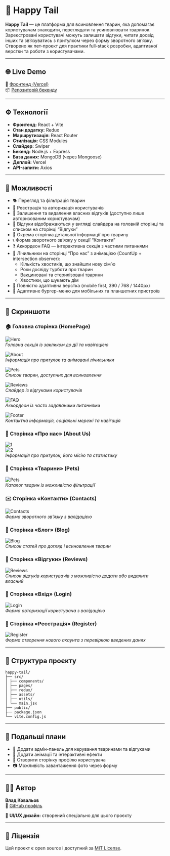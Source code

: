 # 🐾 Happy Tail

**Happy Tail** — це платформа для всиновлення тварин, яка допомагає користувачам знаходити, переглядати та усиновлювати тваринок.  
Зареєстровані користувачі можуть залишати відгуки, читати досвід інших та зв’язуватись з притулком через форму зворотного зв’язку.  
Створено як пет-проєкт для практики full-stack розробки, адаптивної верстки та роботи з користувачами.

---

## 🌐 Live Demo

🔗 [Фронтенд (Vercel)](https://happy-tail-three.vercel.app/)  
📦 [Репозиторій бекенду](https://github.com/Vlad-Kovalov9/HappyTail-Backend)

---

## ⚙️ Технології

- **Фронтенд:** React + Vite
- **Стан додатку:** Redux
- **Маршрутизація:** React Router
- **Стилізація:** CSS Modules
- **Слайдер:** Swiper
- **Бекенд:** Node.js + Express
- **База даних:** MongoDB (через Mongoose)
- **Деплой:** Vercel
- **API-запити:** Axios

---

## 🚀 Можливості

- 🐕 Перегляд та фільтрація тварин
- 👤 Реєстрація та авторизація користувачів
- 💬 Залишення та видалення власних відгуків (доступно лише авторизованим користувачам)
- 📃 Відгуки відображаються у вигляді слайдера на головній сторінці та списком на сторінці “Відгуки”
- 📄 Окрема сторінка детальної інформації про тварину
- 📞 Форма зворотного зв’язку у секції “Контакти”
- ❓ Аккордеон FAQ — інтерактивна секція з частими питаннями
- 🔢 Лічильники на сторінці “Про нас” з анімацією (CountUp + intersection observer):
  - Кількість хвостиків, що знайшли нову сім’ю
  - Роки досвіду турботи про тварин
  - Вакциновані та стерилізовані тварини
  - Хвостики, що шукають дім
- 📱 Повністю адаптивна верстка (mobile first, 390 / 768 / 1440px)
- 🍔 Адаптивне бургер-меню для мобільних та планшетних пристроїв

---

## 📸 Скриншоти

### 🏠 Головна сторінка (HomePage)

![Hero](./screenshots/homePage/homepage-hero.jpg)  
_Головна секція із закликом до дії та навігацією_

![About](./screenshots/homePage/homepage-about.jpg)  
_Інформація про притулок та анімовані лічильники_

![Pets](./screenshots/homePage/homepage-pets.jpg)  
_Список тварин, доступних для всиновлення_

![Reviews](./screenshots/homePage/homepage-reviews.jpg)  
_Слайдер із відгуками користувачів_

![FAQ](./screenshots/homePage/homepage-faq.jpg)  
_Аккордеон із часто задаваними питаннями_

![Footer](./screenshots/homePage/footer.jpg)  
_Контактна інформація, соціальні мережі та навігація_

### 🐾 Сторінка «Про нас» (About Us)

![1](./screenshots/sections/about-page-1.jpg)  
![2](./screenshots/sections/about-page-2.jpg)  
_Інформація про притулок, його місію та статистику_

### 🐶 Сторінка «Тварини» (Pets)

![Pets](./screenshots/sections/pets-page.jpg)  
_Каталог тварин із можливістю фільтрації_

### ✉️ Сторінка «Контакти» (Contacts)

![Contacts](./screenshots/sections/contacts-page.jpg)  
_Форма зворотного зв’язку з валідацією_

### 📰 Сторінка «Блог» (Blog)

![Blog](./screenshots/sections/blog-page.jpg)  
_Список статей про догляд і всиновлення тварин_

### 💬 Сторінка «Відгуки» (Reviews)

![Reviews](./screenshots/sections/reviews-page.jpg)  
_Список відгуків користувачів з можливістю додати або видалити власний_

### 🔐 Сторінка «Вхід» (Login)

![Login](./screenshots/sections/login-page.jpg)  
_Форма авторизації користувача з валідацією_

### 📝 Сторінка «Реєстрація» (Register)

![Register](./screenshots/sections/register-page.jpg)  
_Форма створення нового акаунта з перевіркою введених даних_

---

## 🧩 Структура проєкту

```
happy-tail/
├── src/
│ ├── components/
│ ├── pages/
│ ├── redux/
│ ├── assets/
│ ├── utils/
│ └── main.jsx
├── public/
├── package.json
└── vite.config.js
```

---

## 🧠 Подальші плани

- 🐾 Додати адмін-панель для керування тваринами та відгуками
- 🌈 Додати анімації та інтерактивні ефекти
- 💾 Створити сторінку профілю користувача
- 📷 Можливість завантаження фото через форму

---

## 🧑‍💻 Автор

**Влад Ковальов**  
📎 [GitHub профіль](https://github.com/Vlad-Kovalov9)

🎨 **UI/UX дизайн:** створений спеціально для цього проєкту

---

## 🪪 Ліцензія

Цей проєкт є open source і доступний за [MIT License](LICENSE).
